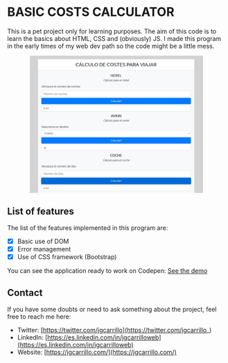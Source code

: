 # BASIC COSTS CALCULATOR

This is a pet project only for learning purposes. The aim of this code is to learn the basics about HTML, CSS and (obviously) JS. I made this program in the early times of my web dev path so the code might be a little mess.

<p align="center" width="400">
    <img align="center" width="400" src="https://github.com/jgcarrillo/trip-cost-calculator/blob/main/css/img/demo.JPG" />
</p>

## List of features

The list of the features implemented in this program are:

- [x] Basic use of DOM
- [x] Error management
- [x] Use of CSS framework (Bootstrap)

You can see the application ready to work on Codepen: [See the demo](https://codepen.io/jgcarrillo/pen/YzPdVBR)

## Contact

If you have some doubts or need to ask something about the project, feel free to reach me here:

- Twitter: [https://twitter.com/jgcarrillo](https://twitter.com/jgcarrillo_)
- LinkedIn: [https://es.linkedin.com/in/jgcarrilloweb](https://es.linkedin.com/in/jgcarrilloweb)
- Website: [https://jgcarrillo.com/](https://jgcarrillo.com/)
